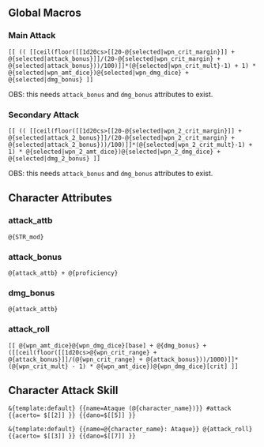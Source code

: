## Global Macros
### Main Attack
```
[[ (( [[ceil(floor([[1d20cs>[[20-@{selected|wpn_crit_margin}]] + @{selected|attack_bonus}]]/(20-@{selected|wpn_crit_margin} + @{selected|attack_bonus}))/100)]]*(@{selected|wpn_crit_mult}-1) + 1) * @{selected|wpn_amt_dice})@{selected|wpn_dmg_dice} + @{selected|dmg_bonus} ]]
```
OBS: this needs `attack_bonus` and `dmg_bonus` attributes to exist.
### Secondary Attack
```
[[ (( [[ceil(floor([[1d20cs>[[20-@{selected|wpn_2_crit_margin}]] + @{selected|attack_2_bonus}]]/(20-@{selected|wpn_2_crit_margin} + @{selected|attack_2_bonus}))/100)]]*(@{selected|wpn_2_crit_mult}-1) + 1) * @{selected|wpn_2_amt_dice})@{selected|wpn_2_dmg_dice} + @{selected|dmg_2_bonus} ]]
```
OBS: this needs `attack_bonus` and `dmg_bonus` attributes to exist.

## Character Attributes
### attack_attb
```
@{STR_mod}
```
### attack_bonus
```
@{attack_attb} + @{proficiency}
```
### dmg_bonus
```
@{attack_attb}
```
### attack_roll
```
[[ @{wpn_amt_dice}@{wpn_dmg_dice}[base] + @{dmg_bonus} + ([[ceil(floor([[1d20cs>@{wpn_crit_range} + @{attack_bonus}]]/(@{wpn_crit_range} + @{attack_bonus}))/1000)]]*(@{wpn_crit_mult} - 1) * @{wpn_amt_dice})@{wpn_dmg_dice}[crit] ]]
```
## Character Attack Skill
```
&{template:default} {{name=Ataque (@{character_name})}} #attack {{acerto= $[[2]] }} {{dano=$[[5]] }}
```

```
&{template:default} {{name=@{character_name}: Ataque}} @{attack_roll} {{acerto= $[[3]] }} {{dano=$[[7]] }}
```
